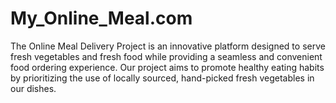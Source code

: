 # My_Online_Meal.com
The Online Meal Delivery Project is an innovative platform designed to serve fresh vegetables and fresh food while providing a seamless and convenient food ordering experience. Our project aims to promote healthy eating habits by prioritizing the use of locally sourced, hand-picked fresh vegetables in our dishes.
